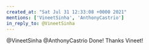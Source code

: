 ```yaml
---
created_at: "Sat Jul 31 12:33:08 +0000 2021"
mentions: ['VineetSinha', 'AnthonyCastrio']
in_reply_to: @VineetSinha
---
```


@VineetSinha @AnthonyCastrio Done! Thanks Vineet!
